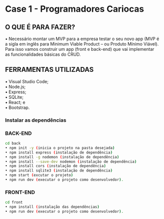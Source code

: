 # Case 1 - Programadores Cariocas

<h2>O QUE É PARA FAZER?</h2>

• Necessário montar um MVP para a empresa testar o seu novo app (MVP é a sigla em inglês para Minimum Viable Product – ou Produto Mínimo Viável). Para isso vamos construir um app (front e back-end) que vai implementar as funcionalidades básicas do CRUD.

<h2>FERRAMENTAS UTILIZADAS</H2>

• Visual Studio Code;<br>
• Node.js;<br>
• Express;<br>
• SQLite;<br>
• React; e<br>
• Bootstrap.<br>

### Instalar as dependências

 <h3>BACK-END</h3>

```bash
cd back
• npm init -y (inicia o projeto na pasta desejada)
• npm install express (instalação de dependência)
• npm install -g nodemon (instalação de dependência)
• npm install --save-dev nodemon (instalação de dependência)
• npm install cors (instalação de dependência)
• npm install sqlite3 (instalação de dependência)
• npm start (excutar o projeto)
• npm run dev (executar o projeto como desenvolvedor).
```


 <h3>FRONT-END</h3>

```bash
cd front
• npm install (instalação das dependências)
• npm run dev (executar o projeto como desenvolvedor).
```
<br>
